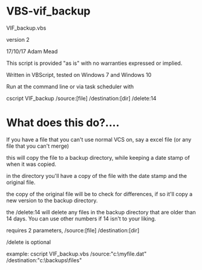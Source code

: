 # VBS-vif_backup

VIF_backup.vbs

version 2
 
17/10/17 Adam Mead


This script is provided "as is" with no warranties expressed or implied.
 
Written in VBScript, tested on Windows 7 and Windows 10

Run at the command line or via task scheduler with
 
cscript VIF_backup /source:[file] /destination:[dir] /delete:14


# What does this do?....
 
If you have a file that you can't use normal VCS on, say a excel file (or any file that you can't merge)
 
this will copy the file to a backup directory, while keeping a date stamp of when it was copied.
 
in the directory you'll have a copy of the file with the date stamp and the original file.
 
the copy of the original file will be to check for differences, if so it'll copy a new version to the backup directory.
 
the /delete:14 will delete any files in the backup directory that are older than 14 days. You can use other numbers if 14 isn't to your liking.
 
requires 2 parameters, /source:[file] /destination:[dir]
 
/delete is optional

example: cscript VIF_backup.vbs /source:"c:\myfile.dat" /destination:"c:\backups\files"
